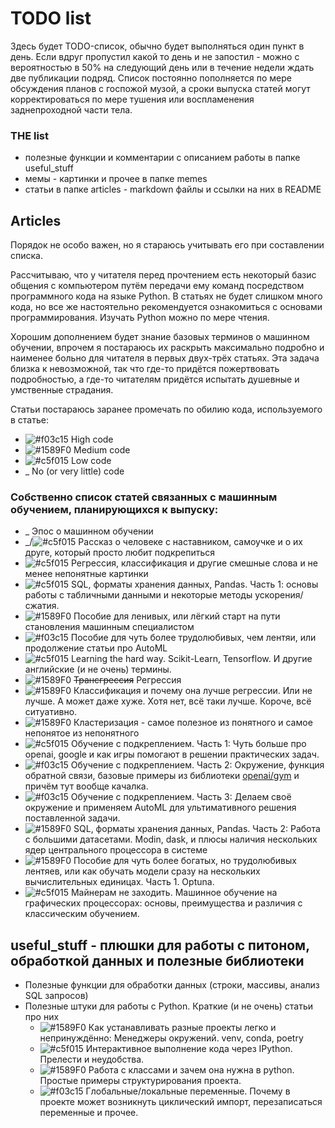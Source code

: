 # TODO list

Здесь будет TODO-список, обычно будет выполняться один пункт в день. Если вдруг пропустил какой то день и не запостил - можно с вероятностью в 50% на следующий день или в течение недели ждать две публикации подряд. Список постоянно пополняется по мере обсуждения планов с госпожой музой, а сроки выпуска статей могут корректироваться по мере тушения или воспламенения заднепроходной части тела.

### THE list
* полезные функции и комментарии с описанием работы в папке useful_stuff
* мемы - картинки и прочее в папке memes
* статьи в папке articles - markdown файлы и ссылки на них в README

## Articles
Порядок не особо важен, но я стараюсь учитывать его при составлении списка.

Рассчитываю, что у читателя перед прочтением есть некоторый базис общения с компьютером путём передачи ему команд посредством программного кода на языке Python. В статьях не будет слишком много кода, но все же настоятельно рекомендуется ознакомиться с основами программирования. Изучать Python можно по мере чтения.

Хорошим дополнением будет знание базовых терминов о машинном обучении, впрочем я постараюсь их раскрыть максимально подробно и наименее больно для читателя в первых двух-трёх статьях. Эта задача близка к невозможной, так что где-то придётся пожертвовать подробностью, а где-то читателям придётся испытать душевные и умственные страдания.

Статьи постараюсь заранее промечать по обилию кода, используемого в статье:
- ![#f03c15](https://via.placeholder.com/15/f03c15/000000?text=+) High code
- ![#1589F0](https://via.placeholder.com/15/1589F0/000000?text=+) Medium code
- ![#c5f015](https://via.placeholder.com/15/c5f015/000000?text=+) Low code
- _ No (or very little) code


### Собственно список статей связанных с машинным обучением, планирующихся к выпуску:
* _ Эпос о машинном обучении
* _/![#c5f015](https://via.placeholder.com/15/c5f015/000000?text=+) Рассказ о человеке с наставником, самоучке и о их друге, который просто любит подкрепиться
* ![#c5f015](https://via.placeholder.com/15/c5f015/000000?text=+) Регрессия, классификация и другие смешные слова и не менее непонятные картинки
* ![#c5f015](https://via.placeholder.com/15/c5f015/000000?text=+) SQL, форматы хранения данных, Pandas. Часть 1: основы работы с табличными данными и некоторые методы ускорения/сжатия.
* ![#1589F0](https://via.placeholder.com/15/1589F0/000000?text=+) Пособие для ленивых, или лёгкий старт на пути становления машинным специалистом
* ![#f03c15](https://via.placeholder.com/15/f03c15/000000?text=+) Пособие для чуть более трудолюбивых, чем лентяи, или продолжение статьи про AutoML
* ![#c5f015](https://via.placeholder.com/15/c5f015/000000?text=+) Learning the hard way. Scikit-Learn, Tensorflow. И другие английские (и не очень) термины.
* ![#1589F0](https://via.placeholder.com/15/1589F0/000000?text=+) ~~Трансгрессия~~ Регрессия
* ![#1589F0](https://via.placeholder.com/15/1589F0/000000?text=+) Классификация и почему она лучше регрессии. Или не лучше. А может даже хуже. Хотя нет, всё таки лучше. Короче, всё ситуативно.
* ![#1589F0](https://via.placeholder.com/15/1589F0/000000?text=+) Кластеризация - самое полезное из понятного и самое непонятое из непонятного
* ![#c5f015](https://via.placeholder.com/15/c5f015/000000?text=+) Обучение с подкреплением. Часть 1: Чуть больше про openai, google и как игры помогают в решении практических задач.
* ![#f03c15](https://via.placeholder.com/15/f03c15/000000?text=+) Обучение с подкреплением. Часть 2: Окружение, функция обратной связи, базовые примеры из библиотеки [openai/gym](https://github.com/openai/gym) и причём тут вообще качалка.
* ![#f03c15](https://via.placeholder.com/15/f03c15/000000?text=+) Обучение с подкреплением. Часть 3: Делаем своё окружение и применяем AutoML для ультимативного решения поставленной задачи.
* ![#1589F0](https://via.placeholder.com/15/1589F0/000000?text=+) SQL, форматы хранения данных, Pandas. Часть 2: Работа с большими датасетами. Modin, dask, и плюсы наличия нескольких ядер центрального процессора в системе
* ![#1589F0](https://via.placeholder.com/15/1589F0/000000?text=+) Пособие для чуть более богатых, но трудолюбивых лентяев, или как обучать модели сразу на нескольких вычислительных единицах. Часть 1. Optuna.
* ![#c5f015](https://via.placeholder.com/15/c5f015/000000?text=+) Майнерам не заходить. Машинное обучение на графических процессорах: основы, преимущества и различия с классическим обучением.

## useful_stuff - плюшки для работы с питоном, обработкой данных и полезные библиотеки

* Полезные функции для обработки данных (строки, массивы, анализ SQL запросов)
* Полезные штуки для работы с Python. Краткие (и не очень) статьи про них
  * ![#1589F0](https://via.placeholder.com/15/1589F0/000000?text=+) Как устанавливать разные проекты легко и непринуждённо: Менеджеры окружений. venv, conda, poetry
  * ![#c5f015](https://via.placeholder.com/15/c5f015/000000?text=+) Интерактивное выполнение кода через IPython. Прелести и неудобства.
  * ![#1589F0](https://via.placeholder.com/15/1589F0/000000?text=+) Работа с классами и зачем она нужна в python. Простые примеры структурирования проекта.
  * ![#f03c15](https://via.placeholder.com/15/f03c15/000000?text=+) Глобальные/локальные переменные. Почему в проекте может возникнуть циклический импорт, перезаписаться переменные и прочее.


